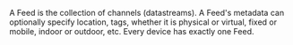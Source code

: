 A Feed is the collection of channels (datastreams). A Feed's metadata can optionally specify location, tags, whether it is physical or virtual, fixed or mobile, indoor or outdoor, etc. Every device has exactly one Feed.